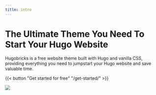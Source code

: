 ```yaml
---
title: intro
---
```


# The Ultimate Theme You Need To Start Your Hugo Website

Hugobricks is a free website theme built with Hugo and vanilla CSS, providing everything you need to jumpstart your Hugo website and save valuable time.

{{< button "Get started for free" "/get-started/" >}}

![](/uploads/brick_intro.png)